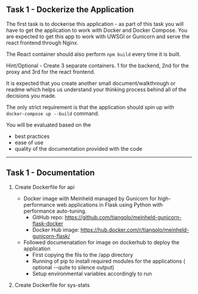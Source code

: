 ## Task 1 - Dockerize the Application

The first task is to dockerise this application - as part of this task you will have to get the application to work with Docker and Docker Compose. You are expected to get this app to work with UWSGI or Gunicorn and serve the react frontend through Nginx. 

The React container should also perform `npm build` every time it is built.

Hint/Optional - Create 3 separate containers. 1 for the backend, 2nd for the proxy and 3rd for the react frontend.

It is expected that you create another small document/walkthrough or readme which helps us understand your thinking process behind all of the decisions you made. 

The only strict requirement is that the application should spin up with `docker-compose up --build` command. 

You will be evaluated based on the
* best practices
* ease of use
* quality of the documentation provided with the code

---

## Task 1 - Documentation

1. Create Dockerfile for api
    - Docker image with Meinheld managed by Gunicorn for high-performance web applications in Flask using Python with performance auto-tuning.
        - GitHub repo: https://github.com/tiangolo/meinheld-gunicorn-flask-docker
        - Docker Hub image: https://hub.docker.com/r/tiangolo/meinheld-gunicorn-flask/
    - Followed documenatation for image on dockerhub to deploy the application
        - First copying the fils to the /app directory
        - Running of pip to install required modules for the applications ( optional --quite to silence output)
        - Setup environmental variables accordingly to run
    
2. Create Dockerfile for sys-stats
    